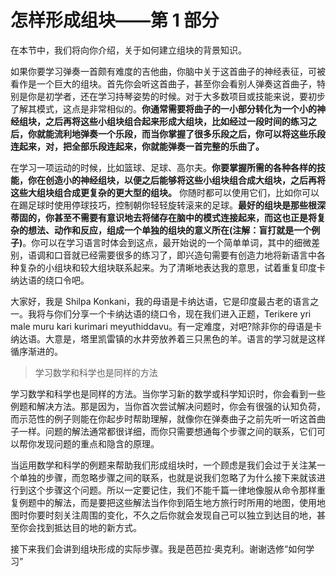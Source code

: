 # 怎样形成组块——第 1 部分

在本节中，我们将向你介绍，关于如何建立组块的背景知识。

如果你要学习弹奏一首颇有难度的吉他曲，你脑中关于这首曲子的神经表征，可被看作是一个巨大的组块。首先你会听这首曲子，甚至你会看别人弹奏这首曲子，特别是你是初学者，还在学习持琴姿势的时候。对于大多数项目或技能来说，要初步了解其模式，这点是非常相似的。**你通常需要将曲子的一小部分转化为一个小的神经组块，之后再将这些小组块组合起来形成大组块，比如经过一段时间的练习之后，你就能流利地弹奏一个乐段，而当你掌握了很多乐段之后，你可以将这些乐段连起来，对，把全部乐段连起来，你就能弹奏一首完整的乐曲了。**

在学习一项运动的时候，比如篮球、足球、高尔夫。**你要掌握所需的各种各样的技能，你在创造小的神经组块，以便之后能够将这些小组块组合成大组块，之后再将这些大组块组合成更复杂的更大型的组块。** 你随时都可以使用它们，比如你可以在踢足球时使用停球技巧，控制朝你轻轻旋转滚来的足球。**最好的组块是那些根深蒂固的，你甚至不需要有意识地去将储存在脑中的模式连接起来，而这也正是将复杂的想法、动作和反应，组成一个单独的组块的意义所在(注解：盲打就是一个例子)**。你可以在学习语言时体会到这点，最开始说的一个简单单词，其中的细微差别，语调和口音就已经需要很多的练习了，即兴造句需要有创造力地将新语言中各种复杂的小组块和较大组块联系起来。为了清晰地表达我的意思，试着重复印度卡纳达语的绕口令吧。

大家好，我是 Shilpa Konkani，我的母语是卡纳达语，它是印度最古老的语言之一。我将与你们分享一个卡纳达语的绕口令，现在我们进入正题，Terikere yri male muru kari kurimari meyuthiddavu。有一定难度，对吧?除非你的母语是卡纳达语。大意是，塔里凯雷镇的水井旁放养着三只黑色的羊。语言的学习就是这样循序渐进的。

> 学习数学和科学也是同样的方法

学习数学和科学也是同样的方法。当你学习新的数学或科学知识时，你会看到一些例题和解决方法。那是因为，当你首次尝试解决问题时，你会有很强的认知负荷，而示范性的例子则能在你起步时帮助理解，就像你在弹奏曲子之前先听一听这首曲子一样。问题的解法通常都很详细，而你只需要想通每个步骤之间的联系，它们可以帮你发现问题的重点和隐含的原理。

当运用数学和科学的例题来帮助我们形成组块时，一个顾虑是我们会过于关注某一个单独的步骤，而忽略步骤之间的联系，也就是说我们忽略了为什么接下来就该进行到这个步骤这个问题。所以一定要记住，我们不能千篇一律地像服从命令那样重复例题中的解法，而是要把这些解法当作你到陌生地方旅行时所用的地图，使用地图时你要时刻关注周围的变化，不久之后你就会发现自己可以独立到达目的地，甚至你会找到抵达目的地的新方式。

接下来我们会讲到组块形成的实际步骤。我是芭芭拉·奥克利。谢谢选修“如何学习”

